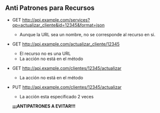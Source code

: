 ## Anti Patrones para Recursos

* GET http://api.example.com/services?op=actualizar_cliente&id=12345&format=json
    * Aunque la URL sea un nombre, no se corresponde al recurso en si.

* GET http://api.example.com/actualizar_cliente/12345
    * El recurso no es una URL
    * La acción no está en el método

* GET http://api.example.com/clientes/12345/actualizar
    * La acción no está en el método

* PUT http://api.example.com/clientes/12345/actualizar
    * La acción esta especificado 2 veces

    **¡¡¡ANTIPATRONES A EVITAR!!!**